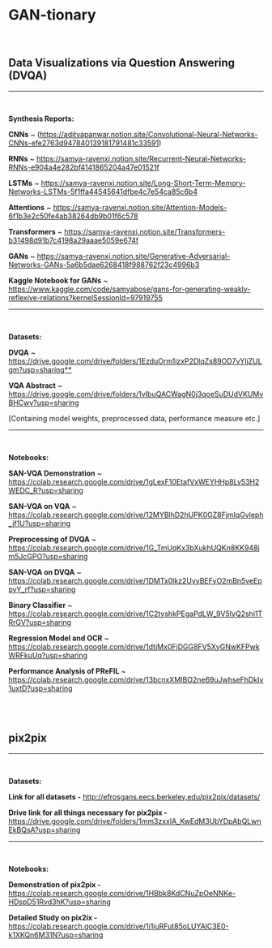 # GAN-tionary 

<br>

## Data Visualizations via Question Answering (DVQA)

---
<br>

**Synthesis Reports:**

**CNNs** ~ (https://adityapanwar.notion.site/Convolutional-Neural-Networks-CNNs-efe2763d947840139181791481c33591)

**RNNs**  ~ <https://samya-ravenxi.notion.site/Recurrent-Neural-Networks-RNNs-e904a4e282bf4141865204a47e01521f>

**LSTMs** ~ <https://samya-ravenxi.notion.site/Long-Short-Term-Memory-Networks-LSTMs-5f1ffa44545641dfbe4c7e54ca85c6b4>

**Attentions** ~ <https://samya-ravenxi.notion.site/Attention-Models-6f1b3e2c50fe4ab38264db9b01f6c578>

**Transformers** ~ <https://samya-ravenxi.notion.site/Transformers-b31498d91b7c4198a29aaae5059e674f>

**GANs** ~ <https://samya-ravenxi.notion.site/Generative-Adversarial-Networks-GANs-5a6b5dae6268418f988762f23c4996b3>

**Kaggle Notebook for GANs** ~ <https://www.kaggle.com/code/samyabose/gans-for-generating-weakly-reflexive-relations?kernelSessionId=97919755>

---
<br>


**Datasets:**

**DVQA** ~ <https://drive.google.com/drive/folders/1EzduOrm1izxP2DlqZs89OD7vYIjZULgm?usp=sharing**>

**VQA Abstract** ~ <https://drive.google.com/drive/folders/1vIbuQACWagN0j3qoeSuDUdVKUMvBHCwv?usp=sharing>

[Containing model weights, preprocessed data, performance measure etc.]

---
<br>

**Notebooks:**

**SAN-VQA Demonstration** ~ <https://colab.research.google.com/drive/1gLexF10EtafVxWEYHHp8Lv53H2WEDC_R?usp=sharing>

**SAN-VQA on VQA** ~ <https://colab.research.google.com/drive/12MYBlhD2hUPK0GZ8FjmIqGvleph_jf1U?usp=sharing>

**Preprocessing of DVQA** ~ <https://colab.research.google.com/drive/1G_TmUqKx3bXukhUQKn8KK948jm5JcGPO?usp=sharing>

**SAN-VQA on DVQA** ~ <https://colab.research.google.com/drive/1DMTx0lkz2UvyBEFyO2mBn5veEppvY_rf?usp=sharing>

**Binary Classifier** ~ <https://colab.research.google.com/drive/1C2tyshkPEgaPdLW_9V5IyQ2shi1TRrGV?usp=sharing>

**Regression Model and OCR** ~ <https://colab.research.google.com/drive/1dtjMx0FjDGG8FV5XyGNwKFPwkWRFkuUq?usp=sharing>

**Performance Analysis of PReFIL** ~
<https://colab.research.google.com/drive/13bcnxXMIBO2ne69uJwhseFhDkIv1uxtD?usp=sharing>


<br>
<br>

## pix2pix

---
<br>

**Datasets:**

**Link for all datasets -** <http://efrosgans.eecs.berkeley.edu/pix2pix/datasets/>

**Drive link for all things necessary for pix2pix -** <https://drive.google.com/drive/folders/1mm3zxxlA_KwEdM3UbYDpAbQLwnEkBQsA?usp=sharing>

---
<br>


**Notebooks:**

**Demonstration of pix2pix -** <https://colab.research.google.com/drive/1HBbk8KdCNuZpOeNNKe-HDspD51Rvd3hK?usp=sharing>

**Detailed Study on pix2ix -** <https://colab.research.google.com/drive/1i1juRFut85oLUYAlC3E0-k1XKQn6M31N?usp=sharing>
